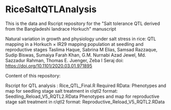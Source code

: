 # RiceSaltQTLAnalysis

This is the data and Rscript repository for the "Salt tolerance QTL derived from the Bangladeshi landrace Horkuch" manuscript

Natural variation in growth and physiology under salt stress in rice: QTL mapping in a Horkuch × IR29 mapping population at seedling and reproductive stages
Taslima Haque, Sabrina M Elias, Samsad Razzaque, Sudip Biswas, Sumaiya Farah Khan, G.M. Nurnabi Azad Jewel, Md. Sazzadur Rahman, Thomas E. Juenger, Zeba I Seraj
doi: https://doi.org/10.1101/2020.03.01.971895

Content of this repository:

Rscript for QTL analysis : Rice_QTL_Final.R
Required RData:
  Phenotypes and map for seedling stage salt treatment in r/qtl2 format: Seedling_Reload_V5_RQTL2.RData
  Phenotypes and map for reproductive stage salt treatment in r/qtl2 format: Reproductive_Reload_V5_RQTL2.RData
  
  

